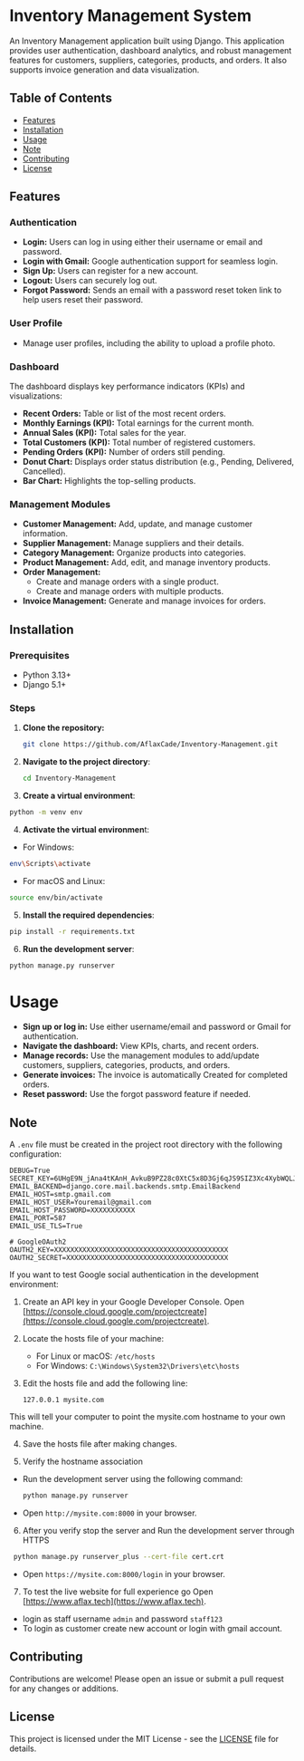 # Inventory Management System

An Inventory Management application built using Django. This application provides user authentication, dashboard analytics, and robust management features for customers, suppliers, categories, products, and orders. It also supports invoice generation and data visualization.

## Table of Contents
- [Features](#features)
- [Installation](#installation)
- [Usage](#usage)
- [Note](#note)
- [Contributing](#contributing)
- [License](#license)

## Features

### Authentication
- **Login:** Users can log in using either their username or email and password.
- **Login with Gmail:** Google authentication support for seamless login.
- **Sign Up:** Users can register for a new account.
- **Logout:** Users can securely log out.
- **Forgot Password:** Sends an email with a password reset token link to help users reset their password.

### User Profile
- Manage user profiles, including the ability to upload a profile photo.

### Dashboard
The dashboard displays key performance indicators (KPIs) and visualizations:
- **Recent Orders:** Table or list of the most recent orders.
- **Monthly Earnings (KPI):** Total earnings for the current month.
- **Annual Sales (KPI):** Total sales for the year.
- **Total Customers (KPI):** Total number of registered customers.
- **Pending Orders (KPI):** Number of orders still pending.
- **Donut Chart:** Displays order status distribution (e.g., Pending, Delivered, Cancelled).
- **Bar Chart:** Highlights the top-selling products.

### Management Modules
- **Customer Management:** Add, update, and manage customer information.
- **Supplier Management:** Manage suppliers and their details.
- **Category Management:** Organize products into categories.
- **Product Management:** Add, edit, and manage inventory products.
- **Order Management:**
  - Create and manage orders with a single product.
  - Create and manage orders with multiple products.
- **Invoice Management:** Generate and manage invoices for orders.

## Installation

### Prerequisites
- Python 3.13+
- Django 5.1+

### Steps
1. **Clone the repository:**

   ```bash
   git clone https://github.com/AflaxCade/Inventory-Management.git
   ```
   
2. **Navigate to the project directory**:

   ```bash
   cd Inventory-Management
   ```

3. **Create a virtual environment**:

```bash
python -m venv env
```

4. **Activate the virtual environmen**t:

- For Windows:

```bash
env\Scripts\activate
```

- For macOS and Linux:

```bash
source env/bin/activate
```

5. **Install the required dependencies**:

```bash
pip install -r requirements.txt
```

6. **Run the development server**:

```bash
python manage.py runserver
```

# Usage
- **Sign up or log in:** Use either username/email and password or Gmail for authentication.
- **Navigate the dashboard:** View KPIs, charts, and recent orders.
- **Manage records:** Use the management modules to add/update customers, suppliers, categories, products, and orders.
- **Generate invoices:** The invoice is automatically Created for completed orders.
- **Reset password:** Use the forgot password feature if needed.

## Note
A `.env` file must be created in the project root directory with the following configuration:

```env
DEBUG=True
SECRET_KEY=6UHgE9N_jAna4tKAnH_AvkuB9PZ28c0XtC5x8D3Gj6qJS9SIZ3Xc4XybWQLJyfNDuxw
EMAIL_BACKEND=django.core.mail.backends.smtp.EmailBackend
EMAIL_HOST=smtp.gmail.com
EMAIL_HOST_USER=Youremail@gmail.com
EMAIL_HOST_PASSWORD=XXXXXXXXXXX
EMAIL_PORT=587
EMAIL_USE_TLS=True

# GoogleOAuth2
OAUTH2_KEY=XXXXXXXXXXXXXXXXXXXXXXXXXXXXXXXXXXXXXXXXXXX
OAUTH2_SECRET=XXXXXXXXXXXXXXXXXXXXXXXXXXXXXXXXXXXXXXXX
```

If you want to test Google social authentication in the development environment:

1. Create an API key in your Google Developer Console. Open [https://console.cloud.google.com/projectcreate](https://console.cloud.google.com/projectcreate).

2. Locate the hosts file of your machine:
   - For Linux or macOS: `/etc/hosts`
   - For Windows: `C:\Windows\System32\Drivers\etc\hosts`

3. Edit the hosts file and add the following line:

   ```plaintext
   127.0.0.1 mysite.com
   ```
This will tell your computer to point the mysite.com hostname to your own machine.

4. Save the hosts file after making changes.

5. Verify the hostname association

  - Run the development server using the following command:
    ```bash
    python manage.py runserver
    ```
  - Open `http://mysite.com:8000` in your browser.

6. After you verify stop the server and Run the development server through HTTPS
  ```bash
   python manage.py runserver_plus --cert-file cert.crt
  ```

  - Open `https://mysite.com:8000/login` in your browser.

7. To test the live website for full experience go Open [https://www.aflax.tech](https://www.aflax.tech).

  - login as staff username `admin` and password `staff123`
  - To login as customer create new account or login with gmail account.

## Contributing

Contributions are welcome! Please open an issue or submit a pull request for any changes or additions.

## License

This project is licensed under the MIT License - see the [LICENSE](LICENSE) file for details.
